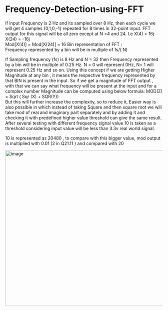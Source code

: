 
# Frequency-Detection-using-FFT

If input Frequency is 2 Hz and its sampled over 8 Hz, then each cycle we will get 4 samples {0,1,0,-1} repeated for 8 times in 32-point input. 
FFT output for this signal will be all zero except at N =4 and 24. I.e X(4) = 16j 
X(24) = -16j  
Mod[X(4)] = Mod[X(24)] = 16 
Bin representation of FFT :  
Frequency represented by a bin will be in multiple of  fs/( N)


If Sampling frequency (fs) is 8 Hz and N = 32 then Frequency represented by a bin will be in multiple of 0.25 Hz. 
N = 0 will represent 0Hz, N= 1 will represent 0.25 Hz and so on. 
Using this concept if we are getting Higher Magnitude at any bin , it means the respective frequency represented by that BIN is present in the input. So if we get a magnitude of FFT 
output , with that we can say what frequency will be present at the input and for a complex number Magnitude can be computed using below formula: 
                           MOD(Z) = Sqrt ( Sqr (X) + SQR(Y))                                    
But this will further increase the complexity, so to reduce it, Easier way is also possible in which instead of taking Square and then square root we will take mod of real and imaginary part separately and by adding it and checking it with predefined higher value threshold can give the same result. 
After several testing with different frequency signal value 10 is taken as a threshold considering input value will be less than 3.3v real world signal. 

10 is represented as 20480 , to compare with this bigger value, mod output is multiplied with 0.01 (2 in Q21.11 ) and compared with 20

<img width="817" height="498" alt="image" src="https://github.com/user-attachments/assets/45cf3dc0-5fb7-46af-89fa-de2e25f10ec2" />

